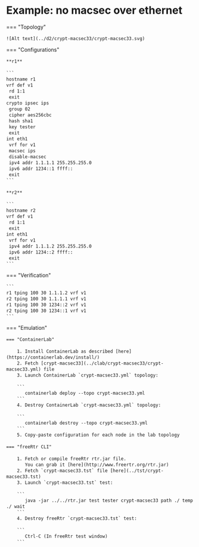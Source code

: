 # Example: no macsec over ethernet

=== "Topology"

    ![Alt text](../d2/crypt-macsec33/crypt-macsec33.svg)

=== "Configurations"

    **r1**

    ```
    hostname r1
    vrf def v1
     rd 1:1
     exit
    crypto ipsec ips
     group 02
     cipher aes256cbc
     hash sha1
     key tester
     exit
    int eth1
     vrf for v1
     macsec ips
     disable-macsec
     ipv4 addr 1.1.1.1 255.255.255.0
     ipv6 addr 1234::1 ffff::
     exit
    ```

    **r2**

    ```
    hostname r2
    vrf def v1
     rd 1:1
     exit
    int eth1
     vrf for v1
     ipv4 addr 1.1.1.2 255.255.255.0
     ipv6 addr 1234::2 ffff::
     exit
    ```

=== "Verification"

    ```
    r1 tping 100 30 1.1.1.2 vrf v1
    r2 tping 100 30 1.1.1.1 vrf v1
    r1 tping 100 30 1234::2 vrf v1
    r2 tping 100 30 1234::1 vrf v1
    ```

=== "Emulation"

    === "ContainerLab"

        1. Install ContainerLab as described [here](https://containerlab.dev/install/)  
        2. Fetch [crypt-macsec33](../clab/crypt-macsec33/crypt-macsec33.yml) file  
        3. Launch ContainerLab `crypt-macsec33.yml` topology:  

        ```
           containerlab deploy --topo crypt-macsec33.yml  
        ```
        4. Destroy ContainerLab `crypt-macsec33.yml` topology:  

        ```
           containerlab destroy --topo crypt-macsec33.yml  
        ```
        5. Copy-paste configuration for each node in the lab topology

    === "freeRtr CLI"

        1. Fetch or compile freeRtr rtr.jar file.  
           You can grab it [here](http://www.freertr.org/rtr.jar)  
        2. Fetch `crypt-macsec33.tst` file [here](../tst/crypt-macsec33.tst)  
        3. Launch `crypt-macsec33.tst` test:  

        ```
           java -jar ../../rtr.jar test tester crypt-macsec33 path ./ temp ./ wait
        ```
        4. Destroy freeRtr `crypt-macsec33.tst` test:  

        ```
           Ctrl-C (In freeRtr test window)
        ```

